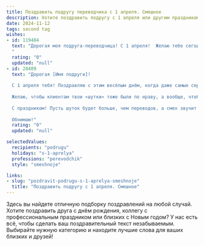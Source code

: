 ```yaml
---
title: Поздравить подругу переводчика с 1 апреля. Смешное
description: Хотите поздравить подругу с 1 апреля или другим праздником? Наш ИИ создаст незабываемое поздравление, а вы обязательно выделитесь среди других.  
date: 2024-11-12
tags: second tag
wishes:
- id: 119404
  text: "Дорогая моя подруга-переводчица! С 1 апреля!  Желаю тебе сегодня столько забавных казусов, что тебе понадобится весь твой профессиональный опыт, чтобы перевести их на язык юмора, а  заодно и  найти  им адекватный перевод в реальной жизни!  Пусть все твои \"переводы\" сегодня будут удачными, а \"клиенты\" — довольными (хотя бы от смеха)!
  "
  rating: "0"
  updated: "null"
- id: 28409
  text: "Дорогая [Имя подруги]!
  
  С 1 апреля тебя! Поздравляю с этим весёлым днём, когда даже самые серьёзные переводчики могут позволить себе перевести шутки и приколы на «язык радости»! Пусть твоя жизнь будет как идеальный перевод — без искажений, с юмором на каждой странице и всегда с положительным подтекстом.
  
  Желаю, чтобы клиентам твои «шутки» тоже были по нраву, а вообще, чтобы в мире был как можно меньше \"недопонимания\" и больше \"взаимопонимания\"! Пусть смешные истории сами приходят к тебе, а главное — не забывай, что все самые лучшие анекдоты всегда идут в оригинале!
  
  С праздником! Пусть шуток будет больше, чем переводов, а смех звучит громче всех слов!
  
  Обнимаю!"
  rating: "0"
  updated: "null"

selectedValues:
  recipients: "podrugu"
  holidays: "s-1-aprelya"
  professions: "perevodchik"
  style: "smeshnoje"

links:
- slug: "pozdravit-podrugu-s-1-aprelya-smeshnoje"
  title: "Поздравить подругу с 1 апреля. Смешное"
---
```


Здесь вы найдете отличную подборку поздравлений на любой случай.
Хотите поздравить друга с днём рождения, коллегу с профессиональным праздником или близких с Новым годом? У нас есть всё, чтобы сделать ваш поздравительный текст незабываемым. Выбирайте нужную категорию и находите лучшие слова для ваших близких и друзей!
